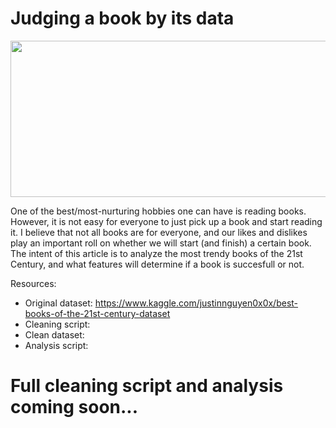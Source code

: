 # Judging a book by its data

<p align="center">
<img width="550" height="250" src="https://user-images.githubusercontent.com/93732824/148104905-a166a2a9-2172-4d24-821b-907890b17303.png">
</p>

One of the best/most-nurturing hobbies one can have is reading books. However, it is not easy for everyone to just pick up a book and start reading it. I believe that not all books are for everyone, and our likes and dislikes play an important roll on whether we will start (and finish) a certain book. The intent of this article is to analyze the most trendy books of the 21st Century, and what features will determine if a book is succesfull or not.

Resources:
* Original dataset: https://www.kaggle.com/justinnguyen0x0x/best-books-of-the-21st-century-dataset
* Cleaning script:
* Clean dataset:
* Analysis script:

# Full cleaning script and analysis coming soon...
